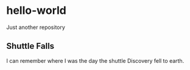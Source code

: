 # hello-world
Just another repository

## Shuttle Falls
I can remember where I was the day the shuttle Discovery fell to earth.
